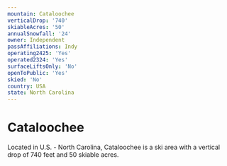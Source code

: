 ```yaml
---
mountain: Cataloochee
verticalDrop: '740'
skiableAcres: '50'
annualSnowfall: '24'
owner: Independent
passAffiliations: Indy
operating2425: 'Yes'
operated2324: 'Yes'
surfaceLiftsOnly: 'No'
openToPublic: 'Yes'
skied: 'No'
country: USA
state: North Carolina
---
```


# Cataloochee

Located in U.S. - North Carolina, Cataloochee is a ski area with a vertical drop of 740 feet and 50 skiable acres.
